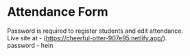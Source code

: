# Attendance Form

Password is required to register students and edit attendance.\
Live site at - (https://cheerful-otter-907e95.netlify.app/). \
password - hein 

